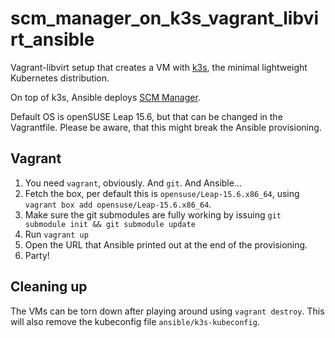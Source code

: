 # scm_manager_on_k3s_vagrant_libvirt_ansible

Vagrant-libvirt setup that creates a VM with [k3s](https://k3s.io/), the minimal
lightweight Kubernetes distribution.

On top of k3s, Ansible deploys [SCM Manager](https://scm-manager.org).

Default OS is openSUSE Leap 15.6, but that can be changed in the Vagrantfile.
Please be aware, that this might break the Ansible provisioning.

## Vagrant

1. You need `vagrant`, obviously. And `git`. And Ansible...
1. Fetch the box, per default this is `opensuse/Leap-15.6.x86_64`, using
   `vagrant box add opensuse/Leap-15.6.x86_64`.
1. Make sure the git submodules are fully working by issuing
   `git submodule init && git submodule update`
1. Run `vagrant up`
1. Open the URL that Ansible printed out at the end of the provisioning.
1. Party!

## Cleaning up

The VMs can be torn down after playing around using `vagrant destroy`. This will
also remove the kubeconfig file `ansible/k3s-kubeconfig`.
